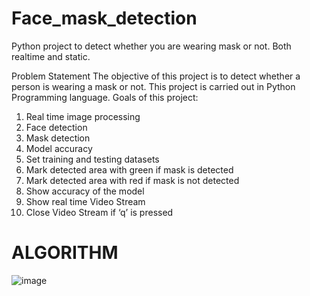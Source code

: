 # Face_mask_detection
Python project to detect whether you are wearing mask or not. Both realtime and static.

Problem Statement
The objective of this project is to detect whether a person is wearing a mask or not.
This project is carried out in Python Programming language.
Goals of this project:
1. Real time image processing
2. Face detection
3. Mask detection
4. Model accuracy
5. Set training and testing datasets
6. Mark detected area with green if mask is detected
7. Mark detected area with red if mask is not detected
8. Show accuracy of the model
9. Show real time Video Stream
10. Close Video Stream if ‘q’ is pressed

# ALGORITHM
![image](https://user-images.githubusercontent.com/26469211/186269093-932fa227-8eed-4b9a-bc57-1f8fb3ddf0e0.png)
